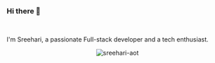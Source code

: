 ### Hi there 👋

<br />

I'm Sreehari, a passionate Full-stack developer and a tech enthusiast.


<p align="center"> <img src="https://github-readme-stats.vercel.app/api?username=sreehari-aot&show_icons=true&theme=gotham" alt="sreehari-aot" />
<!--
**sreehari-aot/sreehari-aot** is a ✨ _special_ ✨ repository because its `README.md` (this file) appears on your GitHub profile.

Here are some ideas to get you started:

- 🔭 I’m currently working on ...
- 🌱 I’m currently learning ...
- 👯 I’m looking to collaborate on ...
- 🤔 I’m looking for help with ...
- 💬 Ask me about ...
- 📫 How to reach me: ...
- 😄 Pronouns: ...
- ⚡ Fun fact: ...
-->
